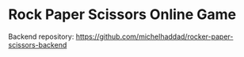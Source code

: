 # Rock Paper Scissors Online Game

Backend repository: https://github.com/michelhaddad/rocker-paper-scissors-backend
